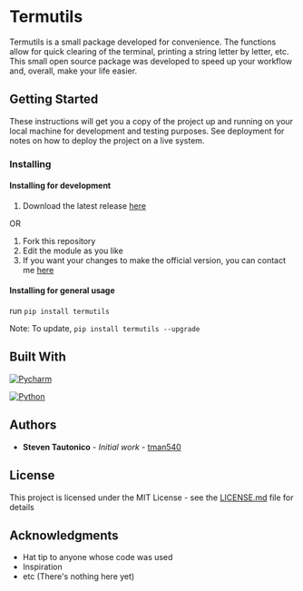 # Termutils

Termutils is a small package developed for convenience. The functions allow for quick clearing of the terminal, printing a string letter by letter, etc. This small open source package was developed to speed up your workflow and, overall, make your life easier.

## Getting Started

These instructions will get you a copy of the project up and running on your local machine for development and testing purposes. See deployment for notes on how to deploy the project on a live system.

### Installing

#### Installing for development
1. Download the latest release [here](https://github.com/tman540/termutils/releases)

OR
1. Fork this repository
2. Edit the module as you like
3. If you want your changes to make the official version, you can contact me [here](http://e-mailer.link/100026393643)

#### Installing for general usage
run `pip install termutils`

Note: To update, `pip install termutils --upgrade`

## Built With

[![Pycharm](https://img.shields.io/badge/Build%20With-Pycharm-ff69b4.svg)](https://www.jetbrains.com/pycharm/)

[![Python](https://img.shields.io/badge/Made%20With-Python-blue.svg)](https://www.python.org/)


## Authors

* **Steven Tautonico** - *Initial work* - [tman540](https://github.com/tman540)


## License

This project is licensed under the MIT License - see the [LICENSE.md](LICENSE.md) file for details

## Acknowledgments

* Hat tip to anyone whose code was used
* Inspiration
* etc
(There's nothing here yet)

